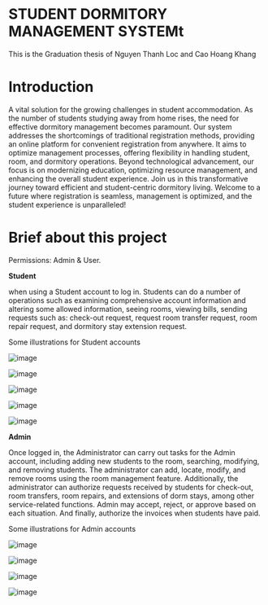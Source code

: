 <h1> STUDENT DORMITORY MANAGEMENT SYSTEMt </h1>
This is the Graduation thesis of Nguyen Thanh Loc and Cao Hoang Khang
<h1> Introduction </h1>
<p> A vital solution for the growing challenges in student accommodation. As the number of students studying away from home rises, the need for effective dormitory management becomes paramount. Our system addresses the shortcomings of traditional registration methods, providing an online platform for convenient registration from anywhere. It aims to optimize management processes, offering flexibility in handling student, room, and dormitory operations. Beyond technological advancement, our focus is on modernizing education, optimizing resource management, and enhancing the overall student experience. Join us in this transformative journey toward efficient and student-centric dormitory living. Welcome to a future where registration is seamless, management is optimized, and the student experience is unparalleled! </p>
<h1> Brief about this project </h1>
<p> Permissions: Admin & User.</p>
<p><b>Student</b></p>
<p>when using a Student account to log in. Students can do a number of operations such as examining comprehensive account information and altering some allowed information, seeing rooms, viewing bills, sending requests such as: check-out request, request room transfer request, room repair request, and dormitory stay extension request.</p>
<p> Some illustrations for Student accounts </p>

![image](https://github.com/talo33/STUDENT-DORMITORY-MANAGEMENT-SYSTEM/assets/114129828/a22e1786-b6d9-4359-a941-e386959272c0)

![image](https://github.com/talo33/STUDENT-DORMITORY-MANAGEMENT-SYSTEM/assets/114129828/375d3ad5-7f03-4c4d-bcb8-e8ce4fca1089)

![image](https://github.com/talo33/STUDENT-DORMITORY-MANAGEMENT-SYSTEM/assets/114129828/9c10e55c-ae0d-4a4b-bef9-e5d57a22039c)

![image](https://github.com/talo33/STUDENT-DORMITORY-MANAGEMENT-SYSTEM/assets/114129828/3a4244d5-da2e-4e91-b84a-ddb31eaa807d)

![image](https://github.com/talo33/STUDENT-DORMITORY-MANAGEMENT-SYSTEM/assets/114129828/9a33f8c3-fab4-4679-acb9-15f509eb8f73)

<p><b>Admin</b></p>
<p>Once logged in, the Administrator can carry out tasks for the Admin account, including adding new students to the room, searching, modifying, and removing students. The administrator can add, locate, modify, and remove rooms using the room management feature. Additionally, the administrator can authorize requests received by students for check-out, room transfers, room repairs, and extensions of dorm stays, among other service-related functions. Admin may accept, reject, or approve based on each situation. And finally, authorize the invoices when students have paid. </p>
<p> Some illustrations for Admin accounts </p>

![image](https://github.com/talo33/STUDENT-DORMITORY-MANAGEMENT-SYSTEM/assets/114129828/3664034c-2f08-4401-8283-055f9da08c57)

![image](https://github.com/talo33/STUDENT-DORMITORY-MANAGEMENT-SYSTEM/assets/114129828/a7f272ae-dd19-4c0e-8823-5dfee3ed0ae5)

![image](https://github.com/talo33/STUDENT-DORMITORY-MANAGEMENT-SYSTEM/assets/114129828/4af51f4f-2e21-4ce7-b996-c31f08f81a11)

![image](https://github.com/talo33/STUDENT-DORMITORY-MANAGEMENT-SYSTEM/assets/114129828/05b16562-3b2c-480b-ad3a-e08b7d4d69b1)


